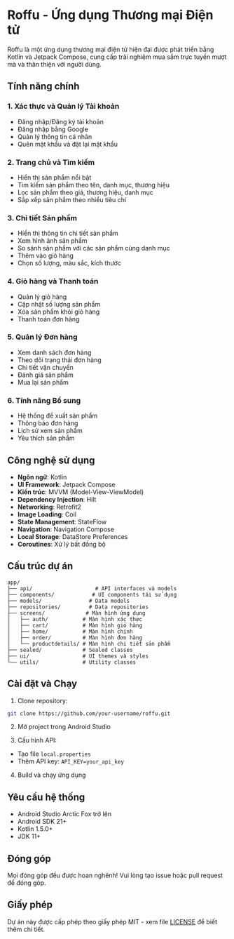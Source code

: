 # Roffu - Ứng dụng Thương mại Điện tử

Roffu là một ứng dụng thương mại điện tử hiện đại được phát triển bằng Kotlin và Jetpack Compose, cung cấp trải nghiệm mua sắm trực tuyến mượt mà và thân thiện với người dùng.

## Tính năng chính

### 1. Xác thực và Quản lý Tài khoản
- Đăng nhập/Đăng ký tài khoản
- Đăng nhập bằng Google
- Quản lý thông tin cá nhân
- Quên mật khẩu và đặt lại mật khẩu

### 2. Trang chủ và Tìm kiếm
- Hiển thị sản phẩm nổi bật
- Tìm kiếm sản phẩm theo tên, danh mục, thương hiệu
- Lọc sản phẩm theo giá, thương hiệu, danh mục
- Sắp xếp sản phẩm theo nhiều tiêu chí

### 3. Chi tiết Sản phẩm
- Hiển thị thông tin chi tiết sản phẩm
- Xem hình ảnh sản phẩm
- So sánh sản phẩm với các sản phẩm cùng danh mục
- Thêm vào giỏ hàng
- Chọn số lượng, màu sắc, kích thước

### 4. Giỏ hàng và Thanh toán
- Quản lý giỏ hàng
- Cập nhật số lượng sản phẩm
- Xóa sản phẩm khỏi giỏ hàng
- Thanh toán đơn hàng

### 5. Quản lý Đơn hàng
- Xem danh sách đơn hàng
- Theo dõi trạng thái đơn hàng
- Chi tiết vận chuyển
- Đánh giá sản phẩm
- Mua lại sản phẩm

### 6. Tính năng Bổ sung
- Hệ thống đề xuất sản phẩm
- Thông báo đơn hàng
- Lịch sử xem sản phẩm
- Yêu thích sản phẩm

## Công nghệ sử dụng

- **Ngôn ngữ**: Kotlin
- **UI Framework**: Jetpack Compose
- **Kiến trúc**: MVVM (Model-View-ViewModel)
- **Dependency Injection**: Hilt
- **Networking**: Retrofit2
- **Image Loading**: Coil
- **State Management**: StateFlow
- **Navigation**: Navigation Compose
- **Local Storage**: DataStore Preferences
- **Coroutines**: Xử lý bất đồng bộ

## Cấu trúc dự án

```
app/
├── api/                    # API interfaces và models
├── components/            # UI components tái sử dụng
├── models/               # Data models
├── repositories/         # Data repositories
├── screens/             # Màn hình ứng dụng
│   ├── auth/           # Màn hình xác thực
│   ├── cart/           # Màn hình giỏ hàng
│   ├── home/           # Màn hình chính
│   ├── order/          # Màn hình đơn hàng
│   └── productdetails/ # Màn hình chi tiết sản phẩm
├── sealed/             # Sealed classes
├── ui/                 # UI themes và styles
└── utils/              # Utility classes
```

## Cài đặt và Chạy

1. Clone repository:
```bash
git clone https://github.com/your-username/roffu.git
```

2. Mở project trong Android Studio

3. Cấu hình API:
- Tạo file `local.properties`
- Thêm API key: `API_KEY=your_api_key`

4. Build và chạy ứng dụng

## Yêu cầu hệ thống

- Android Studio Arctic Fox trở lên
- Android SDK 21+
- Kotlin 1.5.0+
- JDK 11+

## Đóng góp

Mọi đóng góp đều được hoan nghênh! Vui lòng tạo issue hoặc pull request để đóng góp.

## Giấy phép

Dự án này được cấp phép theo giấy phép MIT - xem file [LICENSE](LICENSE) để biết thêm chi tiết.
